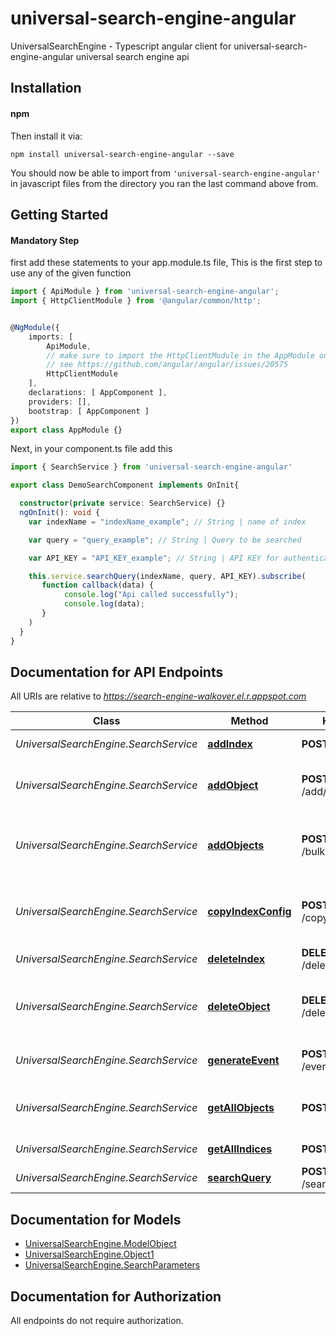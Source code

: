 # universal-search-engine-angular
UniversalSearchEngine - Typescript angular client for universal-search-engine-angular
universal search engine api

## Installation


#### npm

Then install it via:

```shell
npm install universal-search-engine-angular --save
```


You should now be able to import from `'universal-search-engine-angular'` in javascript files from the directory you ran the last command above from.


## Getting Started

#### Mandatory Step
first add these statements to your app.module.ts file, This is the first step to use any of the given function
```typescript
import { ApiModule } from 'universal-search-engine-angular';
import { HttpClientModule } from '@angular/common/http';


@NgModule({
    imports: [
        ApiModule,
        // make sure to import the HttpClientModule in the AppModule only,
        // see https://github.com/angular/angular/issues/20575
        HttpClientModule
    ],
    declarations: [ AppComponent ],
    providers: [],
    bootstrap: [ AppComponent ]
})
export class AppModule {}
```

Next, in your component.ts file add this
```typescript
import { SearchService } from 'universal-search-engine-angular'

export class DemoSearchComponent implements OnInit{

  constructor(private service: SearchService) {}
  ngOnInit(): void {
    var indexName = "indexName_example"; // String | name of index

    var query = "query_example"; // String | Query to be searched

    var API_KEY = "API_KEY_example"; // String | API KEY for authentication

    this.service.searchQuery(indexName, query, API_KEY).subscribe(
       function callback(data) {
            console.log("Api called successfully");
            console.log(data);
       }
    ) 
  }
}
```

## Documentation for API Endpoints

All URIs are relative to *https://search-engine-walkover.el.r.appspot.com*

Class | Method | HTTP request | Description
------------ | ------------- | ------------- | -------------
*UniversalSearchEngine.SearchService* | [**addIndex**](docs/SearchService.md#addIndex) | **POST** /addIndexByApi | Add Index By Api
*UniversalSearchEngine.SearchService* | [**addObject**](docs/SearchService.md#addObject) | **POST** /add/{index_name} | This will add an object to the given index.
*UniversalSearchEngine.SearchService* | [**addObjects**](docs/SearchService.md#addObjects) | **POST** /bulkadd/{index_name} | This will add an array of objects to the given index.
*UniversalSearchEngine.SearchService* | [**copyIndexConfig**](docs/SearchService.md#copyIndexConfig) | **POST** /copyIndexConfig | Copy Index configuration from one index to another
*UniversalSearchEngine.SearchService* | [**deleteIndex**](docs/SearchService.md#deleteIndex) | **DELETE** /deleteIndexByApi | Delete Index
*UniversalSearchEngine.SearchService* | [**deleteObject**](docs/SearchService.md#deleteObject) | **DELETE** /delete/{index_name} | This will delete the object with given object id
*UniversalSearchEngine.SearchService* | [**generateEvent**](docs/SearchService.md#generateEvent) | **POST** /event/{index_name} | This will generate an event.
*UniversalSearchEngine.SearchService* | [**getAllObjects**](docs/SearchService.md#getAllObjects) | **POST** /getAllObjects | Get All objects stored in index. 
*UniversalSearchEngine.SearchService* | [**getAllIndices**](docs/SearchService.md#getAllIndices) | **POST** /getAllIndices | Get All indices
*UniversalSearchEngine.SearchService* | [**searchQuery**](docs/SearchService.md#searchQuery) | **POST** /search/{index_name} | 


## Documentation for Models

 - [UniversalSearchEngine.ModelObject](docs/ModelObject.md)
 - [UniversalSearchEngine.Object1](docs/Object1.md)
 - [UniversalSearchEngine.SearchParameters](docs/SearchParameters.md)


## Documentation for Authorization

 All endpoints do not require authorization.

